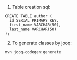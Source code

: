 1. Table creation sql:

```
CREATE TABLE author (
  id SERIAL PRIMARY KEY,
  first_name VARCHAR(50), 
  last_name VARCHAR(50)
);
```

2. To generate classes by jooq:
```
mvn jooq-codegen:generate
```

